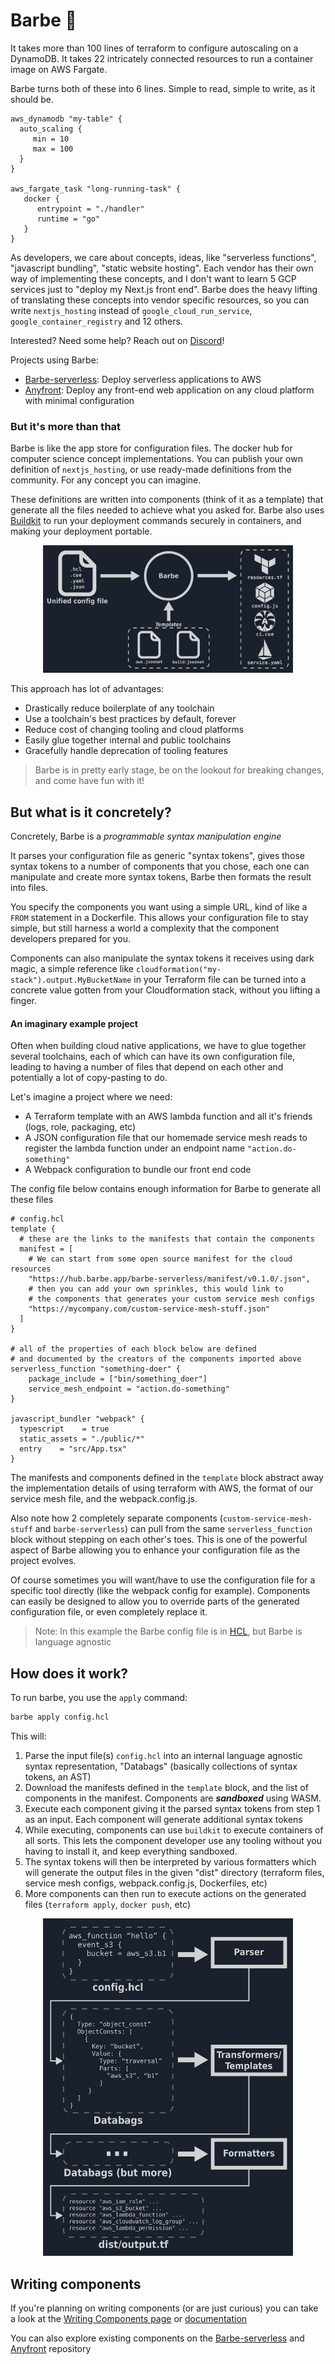 # Barbe 🧔

It takes more than 100 lines of terraform to configure autoscaling on a DynamoDB.
It takes 22 intricately connected resources to run a container image on AWS Fargate.

Barbe turns both of these into 6 lines. Simple to read, simple to write, as it should be.
```hcl
aws_dynamodb "my-table" {
  auto_scaling {
     min = 10
     max = 100
  }
}

aws_fargate_task "long-running-task" {
   docker {
      entrypoint = "./handler"
      runtime = "go"
   }
}
```

As developers, we care about concepts, ideas, like "serverless functions", "javascript bundling", "static website hosting".
Each vendor has their own way of implementing these concepts, and I don't want to learn 5 GCP services just to "deploy my Next.js front end".
Barbe does the heavy lifting of translating these concepts into vendor specific resources, so you can write `nextjs_hosting` instead of `google_cloud_run_service`, `google_container_registry` and 12 others.

Interested? Need some help? Reach out on [Discord](https://discord.gg/6Cwa6A8nF8)!

Projects using Barbe:
- [Barbe-serverless](https://github.com/Plenituz/barbe-serverless): Deploy serverless applications to AWS
- [Anyfront](https://github.com/Plenituz/anyfront): Deploy any front-end web application on any cloud platform with minimal configuration

### But it's more than that

Barbe is like the app store for configuration files. The docker hub for computer science concept implementations. 
You can publish your own definition of `nextjs_hosting`, or use ready-made definitions from the community.
For any concept you can imagine.

These definitions are written into components (think of it as a template) that generate all the files needed to achieve what you asked for. Barbe also uses [Buildkit](https://github.com/moby/buildkit) to run your deployment commands securely in containers, and making your deployment portable.

<p align="center">
  <img src="./readme_img_1.png" width="400" />
</p>

This approach has lot of advantages:
- Drastically reduce boilerplate of any toolchain
- Use a toolchain's best practices by default, forever
- Reduce cost of changing tooling and cloud platforms
- Easily glue together internal and public toolchains
- Gracefully handle deprecation of tooling features

> Barbe is in pretty early stage, be on the lookout for breaking changes, and come have fun with it!

## But what is it concretely?

Concretely, Barbe is a _programmable syntax manipulation engine_

It parses your configuration file as generic "syntax tokens", gives those syntax tokens to a number of components that you chose, 
each one can manipulate and create more syntax tokens, Barbe then formats the result into files.

You specify the components you want using a simple URL, kind of like a `FROM` statement in a Dockerfile.
This allows your configuration file to stay simple, but still harness a world a complexity that the component developers prepared for you.

Components can also manipulate the syntax tokens it receives using dark magic, a simple reference like `cloudformation("my-stack").output.MyBucketName` in your Terraform file can be turned
into a concrete value gotten from your Cloudformation stack, without you lifting a finger.

#### An imaginary example project

Often when building cloud native applications, we have to glue together several toolchains, 
each of which can have its own configuration file, leading to having a number of files that depend on each other and 
potentially a lot of copy-pasting to do.

Let's imagine a project where we need:
 - A Terraform template with an AWS lambda function and all it's friends (logs, role, packaging, etc)
 - A JSON configuration file that our homemade service mesh reads to register the lambda function under an endpoint name `"action.do-something"`
 - A Webpack configuration to bundle our front end code

The config file below contains enough information for Barbe to generate all these files
```hcl
# config.hcl
template {
  # these are the links to the manifests that contain the components
  manifest = [
    # We can start from some open source manifest for the cloud resources
    "https://hub.barbe.app/barbe-serverless/manifest/v0.1.0/.json",
    # then you can add your own sprinkles, this would link to
    # the components that generates your custom service mesh configs
    "https://mycompany.com/custom-service-mesh-stuff.json"
  ]
}

# all of the properties of each block below are defined 
# and documented by the creators of the components imported above
serverless_function "something-doer" {
    package_include = ["bin/something_doer"]
    service_mesh_endpoint = "action.do-something"
}

javascript_bundler "webpack" {
  typescript    = true
  static_assets = "./public/*"
  entry    = "src/App.tsx"
}
```

The manifests and components defined in the `template` block abstract away the implementation details of using terraform with AWS, the format of our service mesh file, and the webpack.config.js. 

Also note how 2 completely separate components (`custom-service-mesh-stuff` and `barbe-serverless`) can pull from the same 
`serverless_function` block without stepping on each other's toes. 
This is one of the powerful aspect of Barbe allowing you to enhance your configuration file as the project evolves.

Of course sometimes you will want/have to use the configuration file for a specific tool directly (like the webpack config for example).
Components can easily be designed to allow you to override parts of the generated configuration file, or even completely replace it.

> Note: In this example the Barbe config file is in [HCL](https://github.com/hashicorp/hcl), but Barbe is language agnostic

## How does it work?

To run barbe, you use the `apply` command: 
```bash
barbe apply config.hcl
```

This will:

1. Parse the input file(s) `config.hcl` into an internal language agnostic syntax representation, "Databags" (basically collections of syntax tokens, an AST)
2. Download the manifests defined in the `template` block, and the list of components in the manifest. Components are **_sandboxed_** using WASM.
3. Execute each component giving it the parsed syntax tokens from step 1 as an input. Each component will generate additional syntax tokens
4. While executing, components can use `buildkit` to execute containers of all sorts. This lets the component developer use any tooling without you having to install it, and keep everything sandboxed.
5. The syntax tokens will then be interpreted by various formatters which will generate the output files in the given "dist" directory (terraform files, service mesh configs, webpack.config.js, Dockerfiles, etc)
6. More components can then run to execute actions on the generated files (`terraform apply`, `docker push`, etc)

<p align="center">
  <img src="./readme_img_2.png" width="400" />
</p>

## Writing components

If you're planning on writing components (or are just curious) you can take a look at the [Writing Components page](./docs/writing-components.md) or [documentation](./docs/README.md)

You can also explore existing components on the [Barbe-serverless](https://github.com/Plenituz/barbe-serverless) and [Anyfront](https://github.com/Plenituz/anyfront) repository